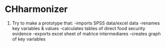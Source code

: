 # CHharmonizer

1. Try to make a prototype that:
-imports SPSS data/excel data
-renames key variables & values
-calculates tables of direct food security evidence
-exports excel sheet of matrice intermediares
-creates graph of key variables


